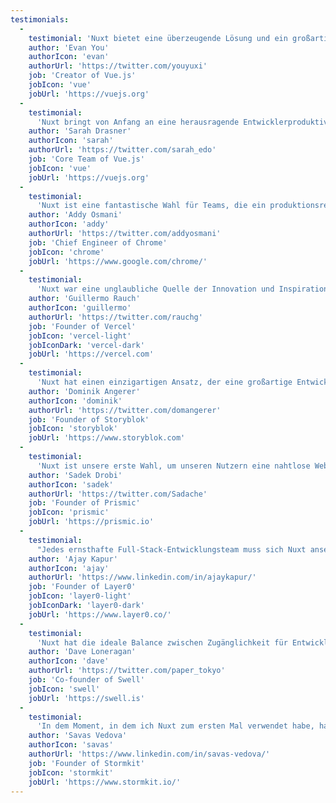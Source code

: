 ```yaml
---
testimonials:
  -
    testimonial: 'Nuxt bietet eine überzeugende Lösung und ein großartiges Ökosystem, um Ihnen zu helfen, Vue-Apps zu entwickeln, die performant und SEO-freundlich sind.'
    author: 'Evan You'
    authorIcon: 'evan'
    authorUrl: 'https://twitter.com/youyuxi'
    job: 'Creator of Vue.js'
    jobIcon: 'vue'
    jobUrl: 'https://vuejs.org'
  -
    testimonial:
      'Nuxt bringt von Anfang an eine herausragende Entwicklerproduktivität, -erfahrung und -leistung mit sich.<br/> Es gibt so viel Liebe zum Detail, dass die Teams alles zur Hand haben, um jegliche Arten von Anwendungen produktiv zu entwickeln.'
    author: 'Sarah Drasner'
    authorIcon: 'sarah'
    authorUrl: 'https://twitter.com/sarah_edo'
    job: 'Core Team of Vue.js'
    jobIcon: 'vue'
    jobUrl: 'https://vuejs.org'
  -
    testimonial:
      'Nuxt ist eine fantastische Wahl für Teams, die ein produktionsreifes Produkt im Web entwickeln. Es zielt darauf ab, Performance-Best-Practices einzubauen und gleichzeitig exzellente Vue.js DX zu erhalten.'
    author: 'Addy Osmani'
    authorIcon: 'addy'
    authorUrl: 'https://twitter.com/addyosmani'
    job: 'Chief Engineer of Chrome'
    jobIcon: 'chrome'
    jobUrl: 'https://www.google.com/chrome/'
  -
    testimonial:
      'Nuxt war eine unglaubliche Quelle der Innovation und Inspiration für Entwickler und Framework-Autoren gleichermaßen. Es war erstaunlich, das Wachstum in Webprojekten aller Größenordnungen im Internet zu beobachten.'
    author: 'Guillermo Rauch'
    authorIcon: 'guillermo'
    authorUrl: 'https://twitter.com/rauchg'
    job: 'Founder of Vercel'
    jobIcon: 'vercel-light'
    jobIconDark: 'vercel-dark'
    jobUrl: 'https://vercel.com'
  -
    testimonial:
      'Nuxt hat einen einzigartigen Ansatz, der eine großartige Entwicklererfahrung mit wiederverwendbaren, vollständig integrierten Funktionen kombiniert, die die Entwicklung und Leistung Ihrer nächsten Website oder Anwendung beschleunigen.'
    author: 'Dominik Angerer'
    authorIcon: 'dominik'
    authorUrl: 'https://twitter.com/domangerer'
    job: 'Founder of Storyblok'
    jobIcon: 'storyblok'
    jobUrl: 'https://www.storyblok.com'
  -
    testimonial:
      'Nuxt ist unsere erste Wahl, um unseren Nutzern eine nahtlose Website-Entwicklung zu ermöglichen. Seine Einfachheit und progressive Lernkurve machen es zu unserer idealen Wahl für SliceMachine.'
    author: 'Sadek Drobi'
    authorIcon: 'sadek'
    authorUrl: 'https://twitter.com/Sadache'
    job: 'Founder of Prismic'
    jobIcon: 'prismic'
    jobUrl: 'https://prismic.io'
  -
    testimonial:
      "Jedes ernsthafte Full-Stack-Entwicklungsteam muss sich Nuxt ansehen. Die Entwicklerproduktivität von Vue in Kombination mit dem serverseitigen Rendering von Nuxt ist die Grundlage für schnell ladende Websites, die Benutzer begeistern und die Geschwindigkeit des Teams verbessern."
    author: 'Ajay Kapur'
    authorIcon: 'ajay'
    authorUrl: 'https://www.linkedin.com/in/ajaykapur/'
    job: 'Founder of Layer0'
    jobIcon: 'layer0-light'
    jobIconDark: 'layer0-dark'
    jobUrl: 'https://www.layer0.co/'
  -
    testimonial:
      'Nuxt hat die ideale Balance zwischen Zugänglichkeit für Entwickler, die neu in Jamstack sind, und Leistung für erfahrene Teams, die an komplexen Anwendungen arbeiten. Die Module und die erstklassige Integration mit dem Rest des Vue-Ökosystems sorgen für eine hervorragende DX.'
    author: 'Dave Loneragan'
    authorIcon: 'dave'
    authorUrl: 'https://twitter.com/paper_tokyo'
    job: 'Co-founder of Swell'
    jobIcon: 'swell'
    jobUrl: 'https://swell.is'
  -
    testimonial:
      'In dem Moment, in dem ich Nuxt zum ersten Mal verwendet habe, habe ich mich in die Software verliebt. Abgesehen von der Skalierbarkeit, der Leistung und der Erfahrung der Entwickler, ist auch das Team dahinter fantastisch. Vielen Dank für die Entwicklung eines so großartigen Frameworks, das unser Leben viel einfacher macht!'
    author: 'Savas Vedova'
    authorIcon: 'savas'
    authorUrl: 'https://www.linkedin.com/in/savas-vedova/'
    job: 'Founder of Stormkit'
    jobIcon: 'stormkit'
    jobUrl: 'https://www.stormkit.io/'
---
```

